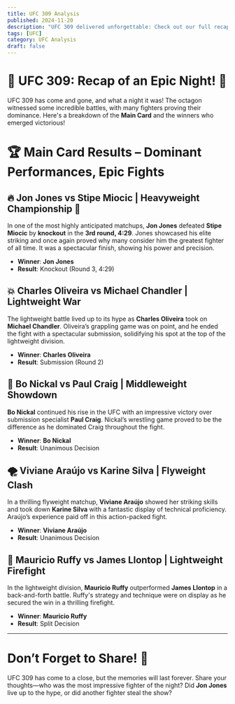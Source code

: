 ```yaml
---
title: UFC 309 Analysis
published: 2024-11-20
description: "UFC 309 delivered unforgettable: Check out our full recap of the night’s top fights!"
tags: [UFC]
category: UFC Analysis
draft: false
---
```

# 🥊 **UFC 309: Recap of an Epic Night!** 🥊

UFC 309 has come and gone, and what a night it was! The octagon witnessed some incredible battles, with many fighters proving their dominance. Here's a breakdown of the **Main Card** and the winners who emerged victorious!

# 🏆 **Main Card Results** – Dominant Performances, Epic Fights

## 🔥 **Jon Jones vs Stipe Miocic** | **Heavyweight Championship** 🏅  
In one of the most highly anticipated matchups, **Jon Jones** defeated **Stipe Miocic** by **knockout** in the **3rd round, 4:29**. Jones showcased his elite striking and once again proved why many consider him the greatest fighter of all time. It was a spectacular finish, showing his power and precision.

- **Winner**: **Jon Jones**  
- **Result**: Knockout (Round 3, 4:29)  

## 💥 **Charles Oliveira vs Michael Chandler** | **Lightweight War**  
The lightweight battle lived up to its hype as **Charles Oliveira** took on **Michael Chandler**. Oliveira’s grappling game was on point, and he ended the fight with a spectacular submission, solidifying his spot at the top of the lightweight division.

- **Winner**: **Charles Oliveira**  
- **Result**: Submission (Round 2)  

## 🦸 **Bo Nickal vs Paul Craig** | **Middleweight Showdown**  
**Bo Nickal** continued his rise in the UFC with an impressive victory over submission specialist **Paul Craig**. Nickal’s wrestling game proved to be the difference as he dominated Craig throughout the fight.

- **Winner**: **Bo Nickal**  
- **Result**: Unanimous Decision  

## 🌪 **Viviane Araújo vs Karine Silva** | **Flyweight Clash**  
In a thrilling flyweight matchup, **Viviane Araújo** showed her striking skills and took down **Karine Silva** with a fantastic display of technical proficiency. Araújo’s experience paid off in this action-packed fight.

- **Winner**: **Viviane Araújo**  
- **Result**: Unanimous Decision  

## 🏅 **Mauricio Ruffy vs James Llontop** | **Lightweight Firefight**  
In the lightweight division, **Mauricio Ruffy** outperformed **James Llontop** in a back-and-forth battle. Ruffy's strategy and technique were on display as he secured the win in a thrilling firefight.

- **Winner**: **Mauricio Ruffy**  
- **Result**: Split Decision  

---

# **Don’t Forget to Share!** 🔁  
UFC 309 has come to a close, but the memories will last forever. Share your thoughts—who was the most impressive fighter of the night? Did **Jon Jones** live up to the hype, or did another fighter steal the show?

<script id="giscus-script" src="https://giscus.app/client.js"
        data-repo="MauroQ80/Personal-Blog"
        data-repo-id="R_kgDONPH48A"
        data-category="General"
        data-category-id="DIC_kwDONPH48M4CkdQw"
        data-mapping="url"
        data-strict="0"
        data-reactions-enabled="1"
        data-emit-metadata="0"
        data-input-position="bottom"
        data-theme="dark_protanopia" 
        data-lang="en"
        crossorigin="anonymous"
        async>
</script>





